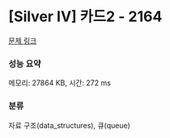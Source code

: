 # [Silver IV] 카드2 - 2164 

[문제 링크](https://www.acmicpc.net/problem/2164) 

### 성능 요약

메모리: 27864 KB, 시간: 272 ms

### 분류

자료 구조(data_structures), 큐(queue)

